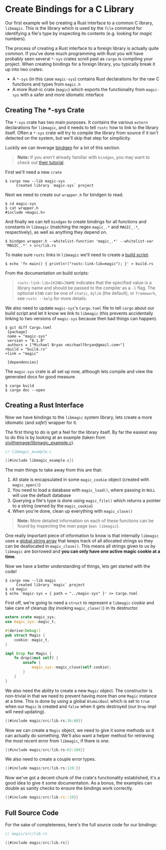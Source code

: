# Create Bindings for a C Library

Our first example will be creating a Rust interface to a common C library,
`libmagic`. This is the library which is used by the `file` command for
identifying a file's type by inspecting its contents (e.g. looking for *magic*
numbers).

The process of creating a Rust interface to a foreign library is actually quite
common. If you've done much programming with Rust you will have probably seen
several `*-sys` crates scroll past as `cargo` is compiling your project. When
creating bindings for a foreign library, you typically break it up into two
crates:

- A `*-sys` (in this case `magic-sys`) contains Rust declarations for the raw C
  functions and types from `magic.h`
- A more Rust-ic crate (`magic`) which exports the functionality from
  `magic-sys` with a safer and more idiomatic interface

## Creating The *-sys Crate

The `*-sys` crate has two main purposes. It contains the various `extern` 
declarations for `libmagic`, and it needs to tell `rustc` how to link to the
library itself. Often a `*-sys` crate will try to compile the library from
source if it isn't detected on the system, but we'll skip that step for 
simpilicity.

Luckily we can leverage [bindgen] for a lot of this section.

> **Note:** If you aren't already familiar with `bindgen`, you may want to check
> out [their tutorial][bg-tut].

First we'll need a new `crate`

```console
$ cargo new --lib magic-sys
     Created library `magic-sys` project
```

Next we need to create our `wrapper.h` for bindgen to read.

```console
$ cd magic-sys
$ cat wrapper.h 
#include <magic.h>
```

And finally we can tell `bindgen` to create bindings for all functions and 
constants in `libmagic` (matching the regex `magic_.*` and `MAGIC_.*`, 
respectively), as well as anything they depend on.

```console
$ bindgen wrapper.h --whitelist-function 'magic_.*' --whitelist-var 'MAGIC_.*' > src/lib.rs
```

To make sure `rustc` links in `libmagic` we'll need to create a [build script].

```console
$ echo 'fn main() { println!("rustc-link-lib=magic"); }' > build.rs
```

From the documentation on build scripts:

> `rustc-link-lib=[KIND=]NAME` indicates that the specified value is a library
> name and should be passed to the compiler as a `-l` flag. The optional `KIND` 
> can be one of `static`, `dylib` (the default), or `framework`, see 
> `rustc --help` for more details.

We also need to update `magic-sys`'s `Cargo.toml` file to tell `cargo` about our
build script and let it know we link to `libmagic` (this prevents accidentally
linking to two versions of `magic-sys` because then bad things can happen).

```console
$ git diff Cargo.toml
 [package]
 name = "magic-sys"
 version = "0.1.0"
 authors = ["Michael Bryan <michaelfbryan@gmail.com>"]
+build = "build.rs"
+link = "magic"

 [dependencies]
```

The `magic-sys` crate is all set up now, although lets compile and view the
generated docs for good measure.

```console
$ cargo build
$ cargo doc --open
```

## Creating a Rust Interface

Now we have bindings to the `libmagic` system library, lets create a more
idiomatic (and *safe*!) wrapper for it.

The first thing to do is get a feel for the library itself. By far the easiest
way to do this is by looking at an example (taken from 
[vivithemage/libmagic_example.c][example]).

```c
// libmagic_example.c

{{#include libmagic_example.c}}
```

The main things to take away from this are that:

1. All state is encapsulated in some `magic_cookie` object (created with 
   `magic_open()`)
2. You need to load a database with `magic_load()`, where passing in `NULL` will 
   use the default database
3. Querying a file's type is done using `magic_file()` which returns a pointer
   to a string (owned by the `magic_cookie`)
4. When you're done, clean up everything with `magic_close()`

> **Note:** More detailed information on each of these functions can be found by
> inspecting the *man* page (`man libmagic`). 

One really important piece of information to know is that internally `libmagic` 
uses a [global string array][strings] that keeps track of all allocated
strings so they can be deallocated in `magic_close()`. This means all strings
given to us by `libmagic` are borrowed and **you can only have one active
magic cookie at a time**.

Now we have a better understanding of things, lets get started with the code!

```console
$ cargo new --lib magic
     Created library `magic` project
$ cd magic
$ echo 'magic-sys = { path = "../magic-sys" }' >> Cargo.toml
```

First off, we're going to need a `struct` to represent a `libmagic` *cookie*
and take care of cleanup (by invoking `magic_close()`) in its destructor.

```rust
extern crate magic_sys;
use magic_sys::magic_t;

#[derive(Debug)]
pub struct Magic {
    cookie: magic_t,
}

impl Drop for Magic {
    fn drop(&mut self) {
        unsafe {
            magic_sys::magic_close(self.cookie);
        }
    }
}
```

We also need the ability to create a new `Magic` object. The constructor is
non-trivial in that we need to prevent having more than one `Magic` instance at
a time. This is done by using a global `AtomicBool` which is set to `true` when
our `Magic` is created and `false` when it gets destroyed (our `Drop` impl will
need updating).

```rust
{{#include magic/src/lib.rs:36:60}}
```

Now we can create a `Magic` object, we need to give it some methods so it can
actually do something. We'll also want a helper method for retrieving the most
recent error from `libmagic`, if there is one.

```rust
{{#include magic/src/lib.rs:62:104}}
```

We also need to create a couple error types.

```rust
{{#include magic/src/lib.rs:119:}}
```

Now we've got a decent chunk of the crate's functionality established, it's a
good idea to give it some documentation. As a bonus, the examples can double
as sanity checks to ensure the bindings work correctly.

```rust
{{#include magic/src/lib.rs::19}}
```

## Full Source Code

For the sake of completeness, here's the full source code for our bindings:

```rust
// magic/src/lib.rs

{{#include magic/src/lib.rs}}
```

[bg-tut]: https://rust-lang-nursery.github.io/rust-bindgen/introduction.html
[build script]: https://doc.rust-lang.org/cargo/reference/build-scripts.html
[example]: https://gist.github.com/vivithemage/9489378
[strings]: https://github.com/file/file/blob/d14511987263ae3c6f5ad28ed7b81c26afdb422c/src/apprentice.c#L113-L116
[bindgen]: https://github.com/rust-lang-nursery/rust-bindgen
